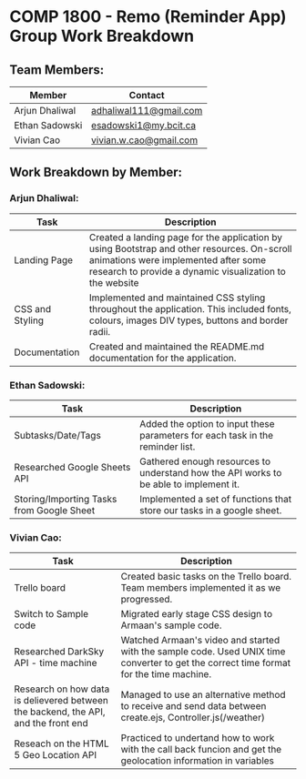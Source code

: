 # COMP 1800 - Remo (Reminder App) Group Work Breakdown

## Team Members:
| Member | Contact |
| ----------- | ----------- |
| Arjun Dhaliwal | adhaliwal111@gmail.com |
| Ethan Sadowski | esadowski1@my.bcit.ca |
| Vivian Cao | vivian.w.cao@gmail.com |

## Work Breakdown by Member:
### Arjun Dhaliwal:
| Task | Description |
| ----------- | ----------- |
| Landing Page | Created a landing page for the application by using Bootstrap and other resources. On-scroll animations were implemented after some research to provide a dynamic visualization to the website  |
| CSS and Styling | Implemented and maintained CSS styling throughout the application. This included fonts, colours, images DIV types, buttons and border radii. |
| Documentation | Created and maintained the README.md documentation for the application. |



### Ethan Sadowski:
| Task | Description |
| ----------- | ----------- |
| Subtasks/Date/Tags | Added the option to input these parameters for each task in the reminder list. |
| Researched Google Sheets API | Gathered enough resources to understand how the API works to be able to implement it. |
| Storing/Importing Tasks from Google Sheet | Implemented a set of functions that store our tasks in a google sheet. |


### Vivian Cao:
| Task | Description |
| ----------- | ----------- |
| Trello board | Created basic tasks on the Trello board. Team members implemented it as we progressed.|
| Switch to Sample code | Migrated early stage CSS design to Armaan's sample code. |
| Researched DarkSky API - time machine | Watched Armaan's video and started with the sample code. Used UNIX time converter to get the correct time format for the time machine.|
| Research on how data is delievered between the backend, the API, and the front end | Managed to use an alternative method to receive and send data between create.ejs, Controller.js(/weather) |
| Reseach on the HTML 5 Geo Location API | Practiced to undertand how to work with the call back funcion and get the geolocation information in variables |



